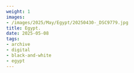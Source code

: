 ```yaml
---
weight: 1
images:
- /images/2025/May/Egypt/20250430-_DSC9779.jpg
title: Egypt.
date: 2025-05-08
tags:
- archive
- digital
- black-and-white
- egypt
---
```


